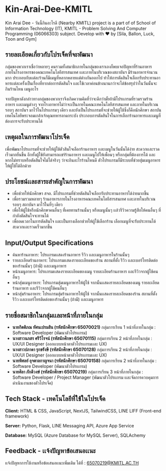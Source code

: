 # Kin-Arai-Dee-KMITL

Kin Arai Dee - วันนี้กินอะไรดี (Nearby KMITL) project is a part of of School of Information Technology (IT), KMITL - Problem Solving And Computer Programming (06066303) subject. Develop with ❤️ by [Sila, Ballon, Luck, Toon and Gym]

## รายละเอียดเกี่ยวกับโปรเจ็คที่จะพัฒนา

กลุ่มของพวกเราเชื่อว่าหลายๆ คนรวมทั้งสมาชิกภายในกลุ่มของเราเองก็พบเจอปัญหาที่ร้านอาหารภายในโรงอาหารของคณะเทคโนโลยีสารสนเทศ
เเละภายในบริเวณของสถาบันฯ มีร้านอาหารจำนวนมาก ประกอบกับเเต่ละร้านก็มีเมนูที่หลากหลายเเต่ต่างกันออกไป
ทำให้การตัดสินใจเลือกรับประทานอาหารเเต่ละครั้งเป็นเรื่องที่ยากต่อการตัดสินใจ
เเละใช้เวลาค่อนข้างนานกว่าจะได้ข้อสรุปว่าในวันนั้นจะกินร้านไหน เมนูอะไร

จากปัญหาดังกล่าวทางกลุ่มของพวกเราจึงเกิดความคิดที่ว่าจะดีกว่ามั้ยถ้ามีโปรเเกรมที่รวมรวมร้านอาหาร
เเละเมนูต่างๆ จากโรงอาหารไม่ว่าจะเป็นภายในคณะเทคโนโลยีสารสนเทศ
เเละภายในบริเวณรอบๆ สถาบันฯ มาไว้ในโปรเเกรมๆ เดียว เเละยังเป็นโปรเเกรมที่จะช่วยให้ผู้ใช้ซึ่งก็คือนักศึกษา
สถาบันเทคโนโลยีพระจอมเกล้าเจ้าคุณทหารลาดกระบัง ประกอบการตัดสินใจในการเลือกร้านอาหารเเละเมนูที่ต้องการจะรับประทานได้

## เหตุผลในการพัฒนาโปรเจ็ค

เพื่อพัฒนาโปรเเกรมที่จะช่วยให้ผู้ใช้ตัวสินใจเลือกร้านอาหาร เเละเมนูในวันนั้นได้ง่าย สะดวกเเละรวดเร็วมากยิ่นขึ้น
อีกทั้งผู้ใช้ยังสามารถเเชร์ร้านอาหาร เเละเมนูไปให้เพื่อนๆ หรือกลุ่มที่ต้องการได้ เเละหากไม่ทราบหรือตัดสินใจไม่ได้จริงๆ
ว่าจะกินอะไรร้านไหนดี ตัวโปรเเกรมก็มีระบบที่ช่วยสุ่มเมนูอาหารให้ผู้ใช้ได้อีกด้วย

## ประโยชน์เเละสาระสำคัญในการพัฒนา

- เพื่อช่วยให้นักศึกษา สจล. มีโปรเเกรมที่ช่วยตัดสินใจเลือกรับประทานอาหารได้ง่ายมากขึ้น
- เพื่อรวมรวมหลายๆ ร้านอาหารภายในโรงอาหารคณะเทคโนโลยีสารสนเทศ เเละภายในบริเวณรอบๆ สถาบันฯ มาไว้ในที่ๆ เดียว
- เพื่อให้ผู้ใช้หรือนักศึกษาคนอื่นๆ ที่เคยทานร้านนั้นๆ หรือเมนูนั้นๆ เเล้วรีวิวความรู้สึกให้คนอื่นๆ ที่กำลังตัดสินใจจะทานได้
- เพื่อลดเวลาในการตัดสินใจ เเละเป็นทางเลือกช่วยให้ผู้ใช้เลือกร้าน เลือกเมนูที่จะรับประทานได้สะดวกเเละรวดเร็วมากขึ้น

## Input/Output Specifications

- ค้นหาร้านอาหาร: โปรเเกรมเเสดงร้านอาหาร รีวิว เเละเมนูอาหารในร้านนั้นๆ
- รายละเอียดร้านอาหาร: โปรเเกรมเเสดงรายละเอียดของร้าน สถานที่ตั้ง รีวิว เเละเบอร์โทรติดต่อของร้านนั้นๆ (ถ้ามี) เเละเมนูอาหาร
- หน้าเมนูอาหาร: โปรเเกรมเเสดงรายละเอียดของเมนู รายละเอียดร้านอาหาร เเละรีวิวจากผู้ใช้คนอื่นๆ
- หน้าสุ่มเมนูอาหาร: โปรเเกรมสุ่มเมนูอาหารให้ผู้ใช้ จากนั้นเเสดงรายละเอียดของเมนู รายละเอียดร้านอาหาร เเละรีวิวจากผู้ใช้คนอื่นๆ
- หน้าสุ่มร้านอาหาร: โปรเเกรมสุ่มร้านอาหารให้ผู้ใช้ จากนั้นเเสดงรายละเอียดของร้าน สถานที่ตั้ง รีวิว เเละเบอร์โทรติดต่อของร้านนั้นๆ (ถ้ามี) เเละเมนูอาหาร

## รายชื่อสมาชิกในกลุ่มเเละหน้าที่ภายในกลุ่ม

- **นายกิตติภณ ทัศนเปรมสิน (รหัสนักศึกษา 65070021)** กลุ่มการเรียน 1 หน้าที่ภายในกลุ่ม : Software Developer (พัฒนาตัวโปรเเกรม)
- **นางสาวนภสร ศรีวิโรจน์ (รหัสนักศึกษา 65070115)** กลุ่มการเรียน 2 หน้าที่ภายในกลุ่ม : UX/UI Designer (ออกเเบบหน้าตาตัวโปรเเกรมเเละ UX)
- **นางสาวปภาดา รุกขรังษี (รหัสนักศึกษา 65070128)** กลุ่มการเรียน 2 หน้าที่ภายในกลุ่ม : UX/UI Designer (ออกเเบบหน้าตาตัวโปรเเกรมเเละ UX)
- **นายพิศลย์ อุจตาลกาญจนา (รหัสนักศึกษา 65070158)** กลุ่มการเรียน 2 หน้าที่ภายในกลุ่ม : Software Developer (พัฒนาตัวโปรเเกรม)
- **นายศิลา ภักดีวงษ์ (รหัสนักศึกษา 65070219)** กลุ่มการเรียน 3 หน้าที่ภายในกลุ่ม : Software Developer / Project Manager (พัฒนาตัวโปรเเกรม เเละจัดการควบคุมการดำเนินงานของตัวโปรเจ็ค)

## Tech Stack - เทคโนโลยีที่ใช้ในโปรเจ็ค

**Client:** HTML & CSS, JavaScript, NextJS, TailwindCSS, LINE LIFF (Front-end framework)

**Server:** Python, Flask, LINE Messaging API, Azure App Service

**Database:** MySQL (Azure Database for MySQL Server), SQLAchemy

## Feedback - เเจ้งปัญหาข้อเสนอเเนะ

เเจ้งปัญหาการใช้งานหรือข้อเสนอเเนะเพิ่มเติม ได้ที่ : 65070219@KMITL.AC.TH
